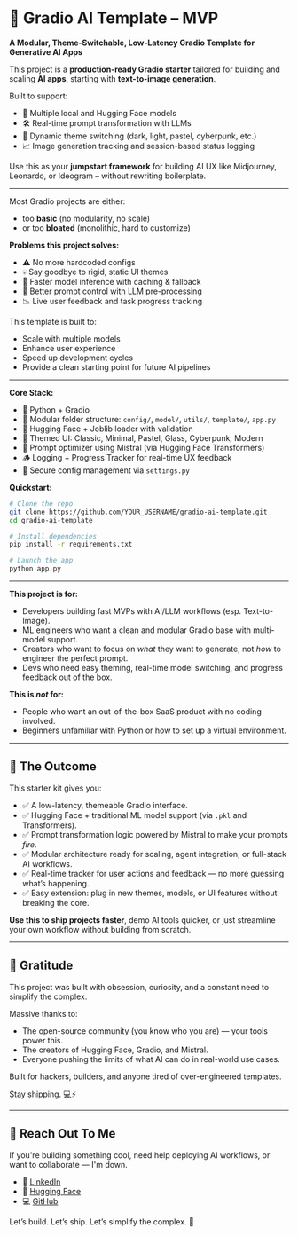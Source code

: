 # 🚀 Gradio AI Template – MVP

**A Modular, Theme-Switchable, Low-Latency Gradio Template for Generative AI Apps**

This project is a **production-ready Gradio starter** tailored for building and scaling **AI apps**, starting with **text-to-image generation**.

Built to support:
- 🧠 Multiple local and Hugging Face models  
- 🛠️ Real-time prompt transformation with LLMs  
- 🎨 Dynamic theme switching (dark, light, pastel, cyberpunk, etc.)  
- 📈 Image generation tracking and session-based status logging  

Use this as your **jumpstart framework** for building AI UX like Midjourney, Leonardo, or Ideogram – without rewriting boilerplate.

---

Most Gradio projects are either:
- too **basic** (no modularity, no scale)
- or too **bloated** (monolithic, hard to customize)

**Problems this project solves:**
- ⚠️ No more hardcoded configs  
- 💀 Say goodbye to rigid, static UI themes  
- 🐌 Faster model inference with caching & fallback  
- 🤖 Better prompt control with LLM pre-processing  
- 📉 Live user feedback and task progress tracking

This template is built to:
- Scale with multiple models  
- Enhance user experience  
- Speed up development cycles  
- Provide a clean starting point for future AI pipelines

---

**Core Stack:**
- 🐍 Python + Gradio  
- 🧩 Modular folder structure: `config/`, `model/`, `utils/`, `template/`, `app.py`  
- 🤗 Hugging Face + Joblib loader with validation  
- 🎨 Themed UI: Classic, Minimal, Pastel, Glass, Cyberpunk, Modern  
- 💬 Prompt optimizer using Mistral (via Hugging Face Transformers)  
- 🪵 Logging + Progress Tracker for real-time UX feedback  
- 🔐 Secure config management via `settings.py`

**Quickstart:**

```bash
# Clone the repo
git clone https://github.com/YOUR_USERNAME/gradio-ai-template.git
cd gradio-ai-template

# Install dependencies
pip install -r requirements.txt

# Launch the app
python app.py
```

---

**This project is for:**
- Developers building fast MVPs with AI/LLM workflows (esp. Text-to-Image).
- ML engineers who want a clean and modular Gradio base with multi-model support.
- Creators who want to focus on *what* they want to generate, not *how* to engineer the perfect prompt.
- Devs who need easy theming, real-time model switching, and progress feedback out of the box.

**This is *not* for:**
- People who want an out-of-the-box SaaS product with no coding involved.
- Beginners unfamiliar with Python or how to set up a virtual environment.

---

## 🚀 The Outcome

This starter kit gives you:
- ✅ A low-latency, themeable Gradio interface.
- ✅ Hugging Face + traditional ML model support (via `.pkl` and Transformers).
- ✅ Prompt transformation logic powered by Mistral to make your prompts *fire*.
- ✅ Modular architecture ready for scaling, agent integration, or full-stack AI workflows.
- ✅ Real-time tracker for user actions and feedback — no more guessing what’s happening.
- ✅ Easy extension: plug in new themes, models, or UI features without breaking the core.

**Use this to ship projects faster**, demo AI tools quicker, or just streamline your own workflow without building from scratch.

---

## 🙏 Gratitude

This project was built with obsession, curiosity, and a constant need to simplify the complex.

Massive thanks to:
- The open-source community (you know who you are) — your tools power this.
- The creators of Hugging Face, Gradio, and Mistral.
- Everyone pushing the limits of what AI can do in real-world use cases.

Built for hackers, builders, and anyone tired of over-engineered templates.

Stay shipping. 💻⚡

---

## 🤝 Reach Out To Me

If you're building something cool, need help deploying AI workflows, or want to collaborate — I'm down.

- 💼 [LinkedIn](www.linkedin.com/in/charlham-el)  
- 🧠 [Hugging Face](https://huggingface.co/SilverDragon9)
- 💻 [GitHub](https://github.com/Aetos973)

Let’s build. Let’s ship. Let’s simplify the complex. 🚀
